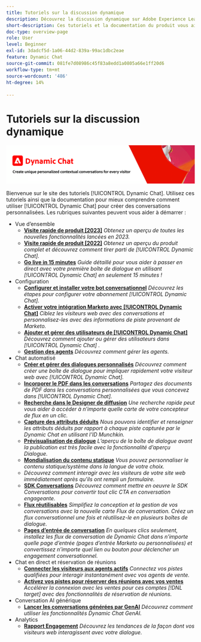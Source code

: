 ```yaml
---
title: Tutoriels sur la discussion dynamique
description: Découvrez la discussion dynamique sur Adobe Experience League. Utilisez ces tutoriels et la documentation pour mieux comprendre comment utiliser la discussion dynamique afin de créer des conversations personnalisées.
short-description: Ces tutoriels et la documentation du produit vous aideront à mieux comprendre comment utiliser Dynamic Chat.
doc-type: overview-page
role: User
level: Beginner
exl-id: 3dadcf5d-1a06-44d2-839a-99ac1dbc2eae
feature: Dynamic Chat
source-git-commit: 081fe7d08986c45f83a8edd1a0805a66e1ff20d6
workflow-type: tm+mt
source-wordcount: '486'
ht-degree: 14%

---
```


# Tutoriels sur la discussion dynamique

![](assets/dynamic-chat-header.png)

Bienvenue sur le site des tutoriels [!UICONTROL Dynamic Chat]. Utilisez ces tutoriels ainsi que la documentation pour mieux comprendre comment utiliser [!UICONTROL Dynamic Chat] pour créer des conversations personnalisées. Les rubriques suivantes peuvent vous aider à démarrer :

* Vue d’ensemble
   * **[Visite rapide de produit [2023]](product-tour.md)**
     *Obtenez un aperçu de toutes les nouvelles fonctionnalités lancées en 2023.*
   * **[Visite rapide de produit [2022]](product-tour.md)**
     *Obtenez un aperçu du produit complet et découvrez comment tirer parti de [!UICONTROL Dynamic Chat].*
   * **[Go live in 15 minutes](go-live-in-15-minutes.md)**
     *Guide détaillé pour vous aider à passer en direct avec votre première boîte de dialogue en utilisant [!UICONTROL Dynamic Chat] en seulement 15 minutes !*
* Configuration
   * **[Configurer et installer votre bot conversationnel](setup.md)**
     *Découvrez les étapes pour configurer votre abonnement [!UICONTROL Dynamic Chat].*
   * **[Activer votre intégration Marketo avec [!UICONTROL Dynamic Chat]](marketo-integration.md)**
     *Ciblez les visiteurs web avec des conversations et personnalisez-les avec des informations de piste provenant de Marketo.*
   * **[Ajouter et gérer des utilisateurs de [!UICONTROL Dynamic Chat]](user-management.md)**
     *Découvrez comment ajouter ou gérer des utilisateurs dans [!UICONTROL Dynamic Chat] .*
   * **[Gestion des agents](agent-management.md)**
     *Découvrez comment gérer les agents.*
* Chat automatisé
   * **[Créer et gérer des dialogues personnalisés](dialogue-management.md)**
     *Découvrez comment créer une boîte de dialogue pour impliquer rapidement votre visiteur web avec [!UICONTROL Dynamic Chat].*
   * **[Incorporer le PDF dans les conversations](document-cloud-integration.md)**
     *Partagez des documents de PDF dans les conversations personnalisées que vous concevez dans [!UICONTROL Dynamic Chat].*
   * **[Recherche dans le Designer de diffusion](search-in-stream-designer.md)**
     *Une recherche rapide peut vous aider à accéder à n’importe quelle carte de votre concepteur de flux en un clic.*
   * **[Capture des attributs déduits](capture-inferred-attributes.md)**
     *Nous pouvons identifier et renseigner les attributs déduits par rapport à chaque piste capturée par le Dynamic Chat en utilisant l’ID Munchkin.*
   * **[Prévisualisation de dialogue](dialogue-preview.md)**
     *L’aperçu de la boîte de dialogue avant la publication est très facile avec la fonctionnalité d’aperçu Dialogue.*
   * **[Mondialisation du contenu statique](globalization-of-static-content.md)**
     *Vous pouvez personnaliser le contenu statique/système dans la langue de votre choix.*
   * **[](conversational-forms.md)**
     *Découvrez comment interagir avec les visiteurs de votre site web immédiatement après qu&#39;ils ont rempli un formulaire.*
   * **[SDK Conversations](conversations-sdk.md)**
     *Découvrez comment mettre en oeuvre le SDK Conversations pour convertir tout clic CTA en conversation engageante.*
   * **[Flux réutilisables](reusable-flows.md)**
     *Simplifiez la conception et la gestion de vos conversations avec la nouvelle carte Flux de conversation. Créez un flux conversationnel une fois et réutilisez-le en plusieurs boîtes de dialogue.*
   * **[Pages d’entrée de conversation](conversational-landing-pages.md)**
     *En quelques clics seulement, installez les flux de conversation de Dynamic Chat dans n’importe quelle page d’entrée (pages d’entrée Marketo ou personnalisées) et convertissez n’importe quel lien ou bouton pour déclencher un engagement conversationnel.*
* Chat en direct et réservation de réunions
   * **[Connecter les visiteurs aux agents actifs](connect-visitors-to-live-agents.md)**
     *Connectez vos pistes qualifiées pour interagir instantanément avec vos agents de vente.*
   * **[Activez vos pistes pour réserver des réunions avec vos ventes](meeting-booking.md)**
     *Accélérer la connexion avec les ventes pour ces comptes [!DNL target] avec des fonctionnalités de réservation de réunions.*
* Conversation AI générique
   * **[Lancer les conversations générées par GenAI](gen-ai-features.md)**
     *Découvrez comment utiliser les fonctionnalités Dynamic Chat GenAI.*
* Analytics
   * **[Rapport Engagement](engagement-report.md)**
     *Découvrez les tendances de la façon dont vos visiteurs web interagissent avec votre dialogue.*
